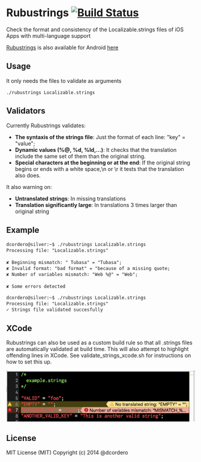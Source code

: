 # Rubustrings [![Build Status](https://travis-ci.org/dcordero/Rubustrings.svg?branch=master)](https://travis-ci.org/dcordero/Rubustrings)

Check the format and consistency of the Localizable.strings files of iOS Apps with multi-language support

[Rubustrings](https://github.com/dcordero/RubustringsXml) is also available for Android [here](https://github.com/dcordero/RubustringsXml) 

## Usage

It only needs the files to validate as arguments

```
./rubustrings Localizable.strings
```

## Validators

Currently Rubustrings validates:

* **The syntaxis of the strings file**: Just the format of each line: "key" = "value";
* **Dynamic values (%@, %d, %ld,...)**: It checks that the translation include the same set of them than the original string.
* **Special characters at the beginning or at the end**: If the original string begins or ends with a white space,\n or \r it tests that the translation also does.

It also warning on:
* **Untranslated strings**: In missing translations
* **Translation significantly large**: In translations 3 times larger than original string

## Example

```
dcordero@silver:~$ ./rubustrings Localizable.strings
Processing file: "Localizable.strings"

✘ Beginning mismatch: " Tubasa" = "Tubasa";
✘ Invalid format: "bad format" = "because of a missing quote;
✘ Number of variables mismatch: "Web %@" = "Web";

✘ Some errors detected
```

```
dcordero@silver:~$ ./rubustrings Localizable.strings
Processing file: "Localizable.strings"
✓ Strings file validated succesfully
```
## XCode

Rubustrings can also be used as a custom build rule so that all .strings files
are automatically validated at build time. This will also attempt to highlight 
offending lines in XCode. See validate_strings_xcode.sh for instructions on how
to set this up.

![Xcode build rule example](./xcode_example.png "example")

## License

MIT License (MIT) Copyright (c) 2014 @dcordero

